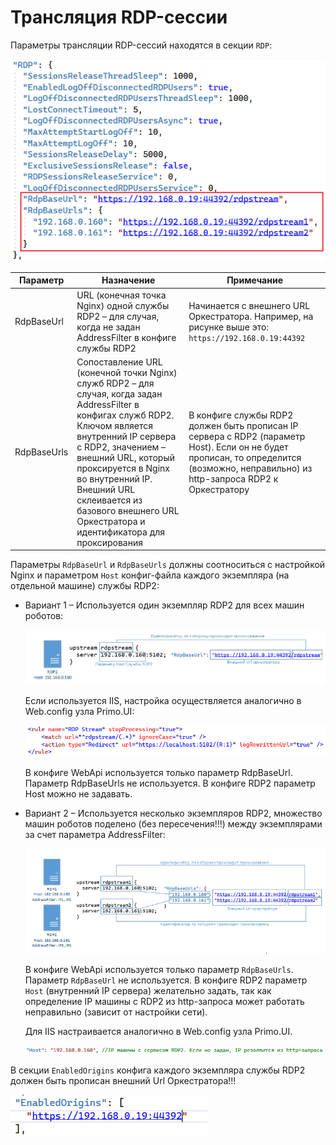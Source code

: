 # Трансляция RDP-сессии  

Параметры трансляции RDP-сессий находятся в секции `RDP`:

![](<../../../.gitbook/assets/broadcast-rdp-session.png>)

| Параметр        | Назначение           | Примечание         | 
| --------------- | -------------------- | ------------------ |
| RdpBaseUrl      | URL (конечная точка Nginx) одной службы RDP2 – для случая, когда не задан AddressFilter в конфиге службы RDP2 | Начинается с внешнего URL Оркестратора. Например, на рисунке выше это: `https://192.168.0.19:44392` |
| RdpBaseUrls     | Сопоставление URL (конечной точки Nginx) служб RDP2 – для случая, когда задан AddressFilter в конфигах служб RDP2. Ключом является внутренний IP сервера с RDP2, значением – внешний URL, который проксируется в Nginx во внутренний IP. Внешний URL склеивается из базового внешнего URL Оркестратора и идентификатора для проксирования | В конфиге службы RDP2 должен быть прописан IP сервера с RDP2 (параметр Host). Если он не будет прописан, то определится (возможно, неправильно) из http-запроса RDP2 к Оркестратору |

Параметры `RdpBaseUrl` и `RdpBaseUrls` должны соотноситься с настройкой Nginx и параметром `Host` конфиг-файла каждого экземпляра (на отдельной машине) службы RDP2:

* Вариант 1 – Используется один экземпляр RDP2 для всех машин роботов:

  ![](<../../../.gitbook/assets/config-nginx-for-1-instance-rdp2.png>)

  Если используется IIS, настройка осуществляется аналогично в Web.config узла Primo.UI:

  ![](<../../../.gitbook/assets/config-iis-for-1-instance-rdp2.png>)

  В конфиге WebApi используется только параметр RdpBaseUrl. Параметр RdpBaseUrls не используется. В конфиге RDP2 параметр Host можно не задавать.

* Вариант 2 – Используется несколько экземпляров RDP2, множество машин роботов поделено (без пересечения!!!) между экземплярами за счет параметра AddressFilter:

  ![](<../../../.gitbook/assets/config-for-some-instance-rdp2.png>)

  В конфиге WebApi используется только параметр `RdpBaseUrls`. Параметр `RdpBaseUrl` не используется. В конфиге RDP2 параметр `Host` (внутренний IP сервера) желательно задать, так как определение IP машины с RDP2 из http-запроса может работать неправильно (зависит от настройки сети).

  Для IIS настраивается аналогично в Web.config узла Primo.UI.

  ![](<../../../.gitbook/assets/host-parameter-in-config-rdp2.png>)

В секции `EnabledOrigins` конфига каждого экземпляра службы RDP2 должен быть прописан внешний Url Оркестратора!!! 	

![](<../../../.gitbook/assets/enabledorigins-in-config-rdp2.png>)

